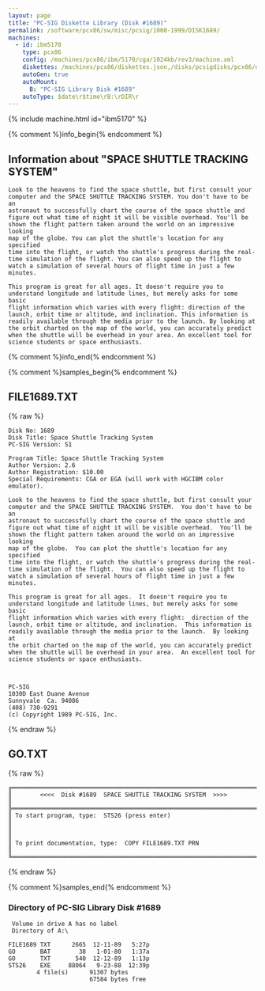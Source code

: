 ```yaml
---
layout: page
title: "PC-SIG Diskette Library (Disk #1689)"
permalink: /software/pcx86/sw/misc/pcsig/1000-1999/DISK1689/
machines:
  - id: ibm5170
    type: pcx86
    config: /machines/pcx86/ibm/5170/cga/1024kb/rev3/machine.xml
    diskettes: /machines/pcx86/diskettes.json,/disks/pcsigdisks/pcx86/diskettes.json
    autoGen: true
    autoMount:
      B: "PC-SIG Library Disk #1689"
    autoType: $date\r$time\rB:\rDIR\r
---
```


{% include machine.html id="ibm5170" %}

{% comment %}info_begin{% endcomment %}

## Information about "SPACE SHUTTLE TRACKING SYSTEM"

    Look to the heavens to find the space shuttle, but first consult your
    computer and the SPACE SHUTTLE TRACKING SYSTEM. You don't have to be an
    astronaut to successfully chart the course of the space shuttle and
    figure out what time of night it will be visible overhead. You'll be
    shown the flight pattern taken around the world on an impressive looking
    map of the globe. You can plot the shuttle's location for any specified
    time into the flight, or watch the shuttle's progress during the real-
    time simulation of the flight. You can also speed up the flight to
    watch a simulation of several hours of flight time in just a few
    minutes.
    
    This program is great for all ages. It doesn't require you to
    understand longitude and latitude lines, but merely asks for some basic
    flight information which varies with every flight: direction of the
    launch, orbit time or altitude, and inclination. This information is
    readily available through the media prior to the launch. By looking at
    the orbit charted on the map of the world, you can accurately predict
    when the shuttle will be overhead in your area. An excellent tool for
    science students or space enthusiasts.
{% comment %}info_end{% endcomment %}

{% comment %}samples_begin{% endcomment %}

## FILE1689.TXT

{% raw %}
```
Disk No: 1689                                                           
Disk Title: Space Shuttle Tracking System                               
PC-SIG Version: S1                                                      
                                                                        
Program Title: Space Shuttle Tracking System                            
Author Version: 2.6                                                     
Author Registration: $10.00                                             
Special Requirements: CGA or EGA (will work with HGCIBM color emulator).
                                                                        
Look to the heavens to find the space shuttle, but first consult your   
computer and the SPACE SHUTTLE TRACKING SYSTEM.  You don't have to be an
astronaut to successfully chart the course of the space shuttle and     
figure out what time of night it will be visible overhead.  You'll be   
shown the flight pattern taken around the world on an impressive looking
map of the globe.  You can plot the shuttle's location for any specified
time into the flight, or watch the shuttle's progress during the real-  
time simulation of the flight.  You can also speed up the flight to     
watch a simulation of several hours of flight time in just a few        
minutes.                                                                
                                                                        
This program is great for all ages.  It doesn't require you to          
understand longitude and latitude lines, but merely asks for some basic 
flight information which varies with every flight:  direction of the    
launch, orbit time or altitude, and inclination.  This information is   
readily available through the media prior to the launch.  By looking at 
the orbit charted on the map of the world, you can accurately predict   
when the shuttle will be overhead in your area.  An excellent tool for  
science students or space enthusiasts.                                  
                                                                        
                                                                        
                                                                        
PC-SIG                                                                  
1030D East Duane Avenue                                                 
Sunnyvale  Ca. 94086                                                    
(408) 730-9291                                                          
(c) Copyright 1989 PC-SIG, Inc.                                         
```
{% endraw %}

## GO.TXT

{% raw %}
```
╔═════════════════════════════════════════════════════════════════════════╗
║        <<<<  Disk #1689  SPACE SHUTTLE TRACKING SYSTEM  >>>>            ║
╠═════════════════════════════════════════════════════════════════════════╣
║ To start program, type:  STS26 (press enter)                            ║
║                                                                         ║
║ To print documentation, type:  COPY FILE1689.TXT PRN                    ║
╚═════════════════════════════════════════════════════════════════════════╝
```
{% endraw %}

{% comment %}samples_end{% endcomment %}

### Directory of PC-SIG Library Disk #1689

     Volume in drive A has no label
     Directory of A:\

    FILE1689 TXT      2665  12-11-89   5:27p
    GO       BAT        38   1-01-80   1:37a
    GO       TXT       540  12-12-89   1:13p
    STS26    EXE     88064   9-23-88  12:39p
            4 file(s)      91307 bytes
                           67584 bytes free
